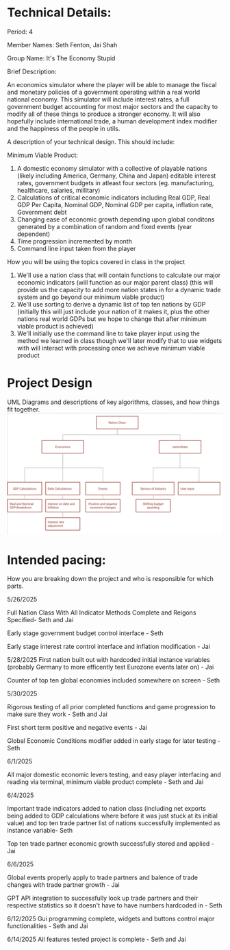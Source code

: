 

# Technical Details:

Period: 4

Member Names: Seth Fenton, Jai Shah

Group Name: It's The Economy Stupid


Brief Description: 

An economics simulator where the player will be able to manage the fiscal and monetary policies of a government operating within a real world national economy. This simulator will include interest rates, a full government budget accounting for most major sectors and the capacity to modify all of these things to produce a stronger economy. 
It will also hopefully include international trade, a human development index modifier and the happiness of the people in utils.

A description of your technical design. This should include: 

Minimum Viable Product: 

1. A domestic economy simulator with a collective of playable nations (likely including America, Germany, China and Japan) editable interest rates, government budgets in atleast four sectors (eg. manufacturing, healthcare, salaries, millitary)
2. Calculations of critical economic indicators including Real GDP, Real GDP Per Capita, Nominal GDP, Nominal GDP per capita, inflation rate, Government debt
3. Changing ease of economic growth depending upon global conditons generated by a combination of random and fixed events (year dependent)
4. Time progression incremented by month
5. Command line input taken from the player


How you will be using the topics covered in class in the project

1. We'll use a nation class that will contain functions to calculate our major economic indicators (will function as our major parent class) (this will provide us the capacity to add more nation states in for a dynamic trade system and go beyond our minimum viable product)
2. We'll use sorting to derive a dynamic list of top ten nations by GDP (initially this will just include your nation of it makes it, plus the other nations real world GDPs but we hope to change that after minimum viable product is achieved)
3. We'll initially use the command line to take player input using the method we learned in class though we'll later modify that to use widgets with will interact with processing once we achieve minimum viable product


# Project Design

UML Diagrams and descriptions of key algorithms, classes, and how things fit together.
![UML](UML_Diagram.png)

    
# Intended pacing:

How you are breaking down the project and who is responsible for which parts.

5/26/2025

Full Nation Class With All Indicator Methods Complete and Reigons Specified- Seth and Jai

Early stage government budget control interface - Seth

Early stage interest rate control interface and inflation modification - Jai

5/28/2025
First nation built out with hardcoded initial instance variables (probably Germany to more efficently test Eurozone events later on) - Jai

Counter of top ten global economies included somewhere on screen - Seth

5/30/2025

Rigorous testing of all prior completed functions and game progression to make sure they work - Seth and Jai

First short term positive and negative events - Jai

Global Economic Conditions modifier added in early stage for later testing - Seth

6/1/2025

All major domestic economic levers testing, and easy player interfacing and reading via terminal, minimum viable product complete - Seth and Jai

6/4/2025

Important trade indicators added to nation class (including net exports being added to GDP calculations where before it was just stuck at its initial value) and top ten trade partner list of nations successfully implemented as instance variable- Seth

Top ten trade partner economic growth successfully stored and applied - Jai


6/6/2025 

Global events properly apply to trade partners and balence of trade changes with trade partner growth - Jai

GPT API integration to successfully look up trade partners and their respective statistics so it doesn't have to have numbers hardcoded in - Seth

6/12/2025 
Gui programming complete, widgets and buttons control major functionalities - Seth and Jai

6/14/2025 
All features tested project is complete -  Seth and Jai

